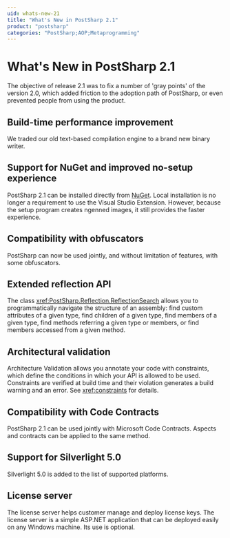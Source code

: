 ```yaml
---
uid: whats-new-21
title: "What's New in PostSharp 2.1"
product: "postsharp"
categories: "PostSharp;AOP;Metaprogramming"
---
```

# What's New in PostSharp 2.1

The objective of release 2.1 was to fix a number of 'gray points' of the version 2.0, which added friction to the adoption path of PostSharp, or even prevented people from using the product.


## Build-time performance improvement

We traded our old text-based compilation engine to a brand new binary writer.


## Support for NuGet and improved no-setup experience

PostSharp 2.1 can be installed directly from [NuGet](http://www.nuget.org/List/Packages/PostSharp). Local installation is no longer a requirement to use the Visual Studio Extension. However, because the setup program creates ngenned images, it still provides the faster experience. 


## Compatibility with obfuscators

PostSharp can now be used jointly, and without limitation of features, with some obfuscators.


## Extended reflection API

The class <xref:PostSharp.Reflection.ReflectionSearch> allows you to programmatically navigate the structure of an assembly: find custom attributes of a given type, find children of a given type, find members of a given type, find methods referring a given type or members, or find members accessed from a given method. 


## Architectural validation

Architecture Validation allows you annotate your code with constraints, which define the conditions in which your API is allowed to be used. Constraints are verified at build time and their violation generates a build warning and an error. See <xref:constraints> for details. 


## Compatibility with Code Contracts

PostSharp 2.1 can be used jointly with Microsoft Code Contracts. Aspects and contracts can be applied to the same method.


## Support for Silverlight 5.0

Silverlight 5.0 is added to the list of supported platforms.


## License server

The license server helps customer manage and deploy license keys. The license server is a simple ASP.NET application that can be deployed easily on any Windows machine. Its use is optional.

